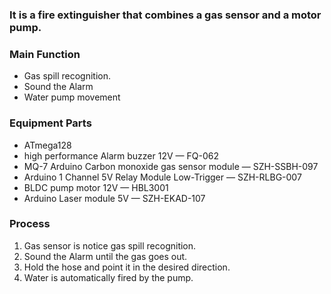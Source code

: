 ### It is a fire extinguisher that combines a gas sensor and a motor pump.
### Main Function
- Gas spill recognition.
- Sound the Alarm
- Water pump movement 

### Equipment Parts
- ATmega128
- high performance Alarm buzzer 12V — FQ-062
- MQ-7 Arduino Carbon monoxide gas sensor module — SZH-SSBH-097
- Arduino 1 Channel 5V Relay Module Low-Trigger — SZH-RLBG-007
- BLDC pump motor 12V — HBL3001
- Arduino Laser module 5V — SZH-EKAD-107
### Process
1. Gas sensor is notice gas spill recognition.
2. Sound the Alarm until the gas goes out.
3. Hold the hose and point it in the desired direction.
4. Water is automatically fired by the pump.
